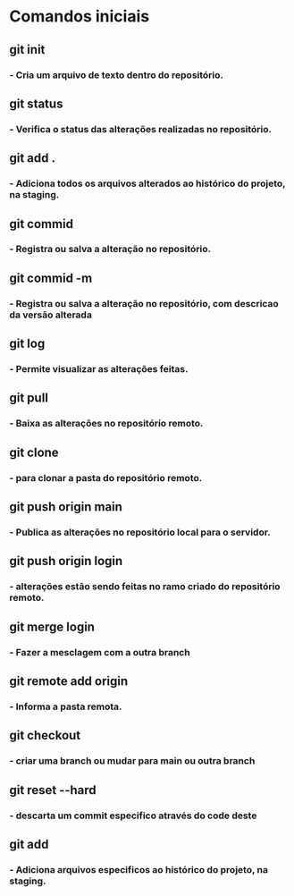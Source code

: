 # Comandos iniciais

## git init
  ### - Cria um arquivo de texto dentro do repositório.
  
## git status
  ### - Verifica o status das alterações realizadas no repositório.
  
  ## git add .
  ### - Adiciona todos os arquivos alterados ao histórico do projeto, na staging.
  
  ## git commid 
  ### - Registra ou salva a alteração no repositório.
  
  ## git commid -m
  ### - Registra ou salva a alteração no repositório, com descricao da versão alterada
  
  ## git log
  ### - Permite visualizar as alterações feitas.
  
  ## git pull
  ### - Baixa as alterações no repositório remoto.
  
  ## git clone
  ### - para clonar a pasta do repositório remoto.
  
  ## git push origin main
  ### - Publica as alterações no repositório local para o servidor.
  
  ## git push origin login
  ### - alterações estão sendo feitas no ramo criado do repositório remoto.
  
  ## git merge login
  ### - Fazer a mesclagem com a outra branch
  
  ## git remote add origin
  ### - Informa a pasta remota.
  
   ## git checkout
  ### - criar uma branch ou mudar para main ou outra branch
  
   ## git reset --hard
  ### - descarta um commit especifico através do code deste
  
   ## git add
  ### - Adiciona arquivos especificos ao histórico do projeto, na staging.
  
  
  
